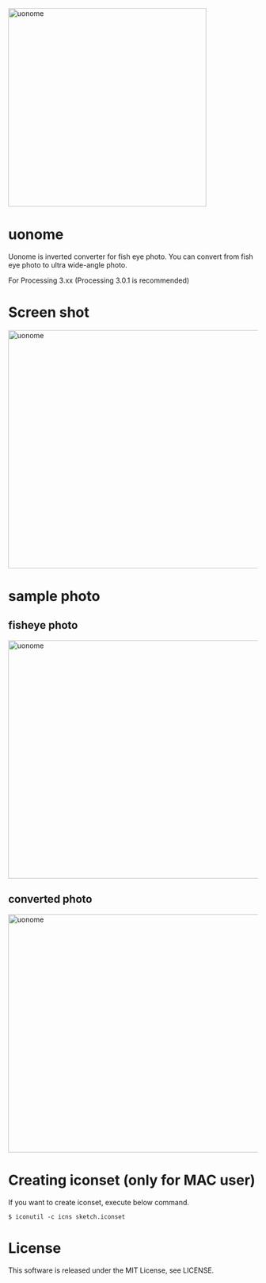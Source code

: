 <img src="https://raw.githubusercontent.com/wiki/karaage0703/uonome/008.png" alt="uonome" width="400" height="400">

# uonome
Uonome is inverted converter for fish eye photo.
You can convert from fish eye photo to ultra wide-angle photo.

For Processing 3.xx (Processing 3.0.1 is recommended)


# Screen shot
<img src="https://raw.githubusercontent.com/wiki/karaage0703/uonome/001.jpg" alt="uonome" width="640" height="480">


# sample photo

## fisheye photo
<img src="https://raw.githubusercontent.com/wiki/karaage0703/uonome/002.jpg" alt="uonome" width="640" height="480">


## converted photo

<img src="https://raw.githubusercontent.com/wiki/karaage0703/uonome/003.jpg" alt="uonome" width="640" height="480">



# Creating iconset (only for MAC user)

If you want to create iconset, execute below command.

~~~~
$ iconutil -c icns sketch.iconset
~~~~


# License
This software is released under the MIT License, see LICENSE.
